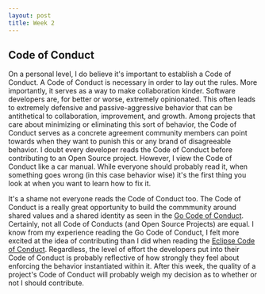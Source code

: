 ```yaml
---
layout: post
title: Week 2
---
```


## Code of Conduct

On a personal level, I do believe it's important to establish a Code of Conduct. A Code of Conduct is necessary in order to lay out the rules. More importantly, it serves as a way to make collaboration kinder. Software developers are, for better or worse, extremely opinionated. This often leads to extremely defensive and passive-aggressive behavior that can be antithetical to collaboration, improvement, and growth. Among projects that care about minimizing or eliminating this sort of behavior, the Code of Conduct serves as a concrete agreement community members can point towards when they want to punish this or any brand of disagreeable behavior. I doubt every developer reads the Code of Conduct before contributing to an Open Source project. However, I view the Code of Conduct like a car manual. While everyone should probably read it, when something goes wrong (in this case behavior wise) it's the first thing you look at when you want to learn how to fix it. 
<!--more-->

It's a shame not everyone reads the Code of Conduct too. The Code of Conduct is a really great opportunity to build the commmunity around shared values and a shared identity as seen in the [Go Code of Conduct](https://go.dev/conduct#:~:text=Treat%20everyone%20with%20respect%20and,mail%20conduct%40golang.org.). Certainly, not all Code of Conducts (and Open Source Projects) are equal. I know from my experience reading the Go Code of Conduct, I felt more excited at the idea of contributing than I did when reading the [Eclipse Code of Conduct](https://www.eclipse.org/org/documents/Community_Code_of_Conduct.php). Regardless, the level of effort the developers put into their Code of Conduct is probably reflective of how strongly they feel about enforcing the behavior instantiated within it. After this week, the quality of a project's Code of Conduct will probably weigh my decision as to whether or not I should contribute.